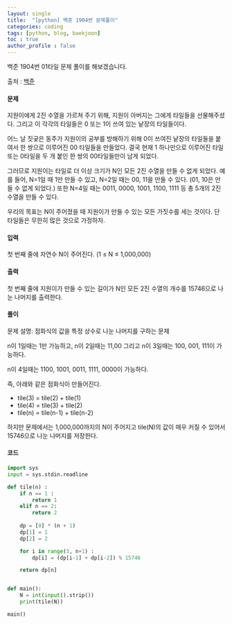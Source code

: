 ```yaml
---
layout: single
title:  "[python] 백준 1904번 문제풀이"
categories: coding
tags: [python, blog, baekjoon] 
toc : true
author_profile : false 
---
```


백준 1904번 01타일 문제 풀이를 해보겠습니다.


출처 : [백준](https://www.acmicpc.net/problem/1904)
#### 문제
지원이에게 2진 수열을 가르쳐 주기 위해, 지원이 아버지는 그에게 타일들을 선물해주셨다. 그리고 이 각각의 타일들은 0 또는 1이 쓰여 있는 낱장의 타일들이다.

어느 날 짓궂은 동주가 지원이의 공부를 방해하기 위해 0이 쓰여진 낱장의 타일들을 붙여서 한 쌍으로 이루어진 00 타일들을 만들었다. 결국 현재 1 하나만으로 이루어진 타일 또는 0타일을 두 개 붙인 한 쌍의 00타일들만이 남게 되었다.

그러므로 지원이는 타일로 더 이상 크기가 N인 모든 2진 수열을 만들 수 없게 되었다. 예를 들어, N=1일 때 1만 만들 수 있고, N=2일 때는 00, 11을 만들 수 있다. (01, 10은 만들 수 없게 되었다.) 또한 N=4일 때는 0011, 0000, 1001, 1100, 1111 등 총 5개의 2진 수열을 만들 수 있다.

우리의 목표는 N이 주어졌을 때 지원이가 만들 수 있는 모든 가짓수를 세는 것이다. 단 타일들은 무한히 많은 것으로 가정하자.

#### 입력
첫 번째 줄에 자연수 N이 주어진다. (1 ≤ N ≤ 1,000,000)

#### 출력
첫 번째 줄에 지원이가 만들 수 있는 길이가 N인 모든 2진 수열의 개수를 15746으로 나눈 나머지를 출력한다.

#### 풀이
문제 설명: 점화식의 값을 특정 상수로 나눈 나머지를 구하는 문제

n이 1일때는 1만 가능하고, n이 2일때는 11,00 그리고 n이 3일때는 100, 001, 111이 가능하다.

n이 4일때는 1100, 1001, 0011, 1111, 0000이 가능하다.

즉, 아래와 같은 점화식이 만들어진다.
* tile(3) = tile(2) + tile(1)
* tile(4) = tile(3) + tile(2)
* tile(n) = tile(n-1) + tile(n-2)

하지만 문제에서는 1,000,000까지의 N이 주어지고 tile(N)의 값이 매우 커질 수 있어서 15746으로 나눈 나머지를 저장한다.

#### 코드
```python
import sys
input = sys.stdin.readline

def tile(n) :
    if n == 1 :
        return 1
    elif n == 2:
        return 2
    
    dp = [0] * (n + 1)
    dp[1] = 1
    dp[2] = 2

    for i in range(3, n+1) :
        dp[i] = (dp[i-1] + dp[i-2]) % 15746

    return dp[n]


def main():
    N = int(input().strip())
    print(tile(N))

main()
    
```
